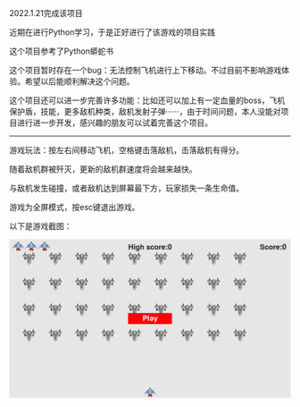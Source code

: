   2022.1.21完成该项目
  
  近期在进行Python学习，于是正好进行了该游戏的项目实践
  
  这个项目参考了Python蟒蛇书
  
  这个项目暂时存在一个bug：无法控制飞机进行上下移动。不过目前不影响游戏体验。希望以后能顺利解决这个问题。
  
  这个项目还可以进一步完善许多功能：比如还可以加上有一定血量的boss，飞机保护盾，技能，更多敌机种类，敌机发射子弹······，由于时间问题，本人没能对项目进行进一步开发，感兴趣的朋友可以试着完善这个项目。
  
  ------------------------------------------------------------------------------------------------------------------------------------------
  
  
  游戏玩法：按左右间移动飞机，空格键击落敌机，击落敌机有得分。
  
  随着敌机群被歼灭，更新的敌机群速度将会越来越快。
  
  与敌机发生碰撞，或者敌机达到屏幕最下方，玩家损失一条生命值。
  
  游戏为全屏模式，按esc键退出游戏。
  
  
  以下是游戏截图：
  
![image](https://github.com/Curzsu/Alien_Invasion_Game/blob/master/images/summary.png)


